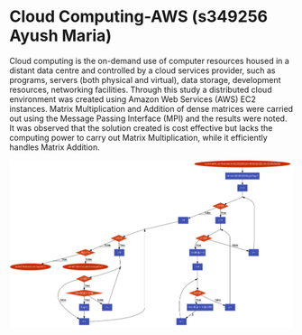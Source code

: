 # Cloud Computing-AWS (s349256 Ayush Maria)
 Cloud computing is the on-demand use of computer resources housed in a distant data centre and controlled by a cloud services provider, such as programs, servers (both physical and virtual), data storage, development resources, networking facilities. Through this study a distributed cloud environment was created using Amazon Web Services (AWS) EC2 instances. Matrix Multiplication and Addition of dense matrices were carried out using the Message Passing Interface (MPI) and the results were noted. It was observed that the solution created is cost effective but lacks the computing power to carry out Matrix Multiplication, while it efficiently handles Matrix Addition.

<p align = "center"> <img src = "https://github.com/AyushMaria/Cloud-Computing-AWS--s349256-Ayush-Maria-/blob/main/Images/codemult.png"></p>
